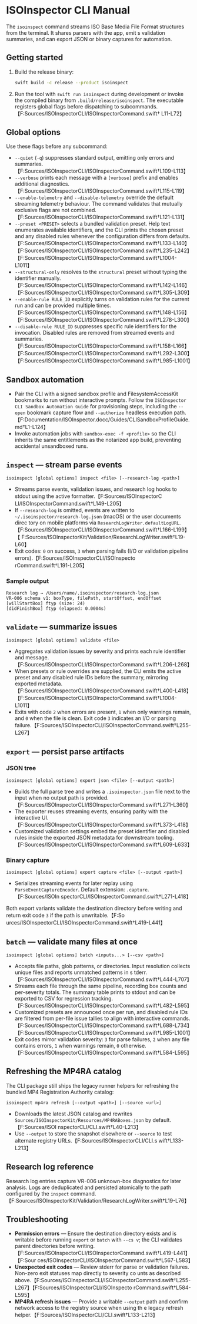 # ISOInspector CLI Manual

The `isoinspect` command streams ISO Base Media File Format structures from the terminal. It shares parsers with the app, emit
s validation summaries, and can export JSON or binary captures for automation.

## Getting started

1. Build the release binary:
   ```sh
   swift build -c release --product isoinspect
   ```
2. Run the tool with `swift run isoinspect` during development or invoke the compiled binary from `.build/release/isoinspect`.
   The executable registers global flags before dispatching to subcommands.【F:Sources/ISOInspectorCLI/ISOInspectorCommand.swift†
L11-L72】

## Global options

Use these flags before any subcommand:

- `--quiet` (`-q`) suppresses standard output, emitting only errors and summaries.【F:Sources/ISOInspectorCLI/ISOInspectorCommand.swift†L109-L113】
- `--verbose` prints each message with a `[verbose]` prefix and enables additional diagnostics.【F:Sources/ISOInspectorCLI/ISOInspectorCommand.swift†L115-L119】
- `--enable-telemetry` and `--disable-telemetry` override the default streaming telemetry behaviour. The command validates that mutually exclusive flags are not combined.【F:Sources/ISOInspectorCLI/ISOInspectorCommand.swift†L121-L131】
- `--preset <PRESET>` selects a bundled validation preset. Help text enumerates available identifiers, and the CLI prints the chosen preset and any disabled rules whenever the configuration differs from defaults.【F:Sources/ISOInspectorCLI/ISOInspectorCommand.swift†L133-L140】【F:Sources/ISOInspectorCLI/ISOInspectorCommand.swift†L235-L242】【F:Sources/ISOInspectorCLI/ISOInspectorCommand.swift†L1004-L1011】
- `--structural-only` resolves to the `structural` preset without typing the identifier manually.【F:Sources/ISOInspectorCLI/ISOInspectorCommand.swift†L142-L146】【F:Sources/ISOInspectorCLI/ISOInspectorCommand.swift†L305-L309】
- `--enable-rule RULE_ID` explicitly turns on validation rules for the current run and can be provided multiple times.【F:Sources/ISOInspectorCLI/ISOInspectorCommand.swift†L148-L156】【F:Sources/ISOInspectorCLI/ISOInspectorCommand.swift†L278-L300】
- `--disable-rule RULE_ID` suppresses specific rule identifiers for the invocation. Disabled rules are removed from streamed events and summaries.【F:Sources/ISOInspectorCLI/ISOInspectorCommand.swift†L158-L166】【F:Sources/ISOInspectorCLI/ISOInspectorCommand.swift†L292-L300】【F:Sources/ISOInspectorCLI/ISOInspectorCommand.swift†L985-L1001】

## Sandbox automation

- Pair the CLI with a signed sandbox profile and FilesystemAccessKit bookmarks to run without interactive prompts. Follow the `ISOInspector CLI Sandbox Automation Guide` for provisioning steps, including the `--open` bookmark capture flow and `--authorize` headless execution path.【F:Documentation/ISOInspector.docc/Guides/CLISandboxProfileGuide.md†L1-L124】
- Invoke automation jobs with `sandbox-exec -f <profile>` so the CLI inherits the same entitlements as the notarized app build, preventing accidental unsandboxed runs.

## `inspect` — stream parse events

```
isoinspect [global options] inspect <file> [--research-log <path>]
```

- Streams parse events, validation issues, and research log hooks to stdout using the active formatter.【F:Sources/ISOInspectorC
LI/ISOInspectorCommand.swift†L149-L205】
- If `--research-log` is omitted, events are written to `~/.isoinspector/research-log.json` (macOS) or the user documents direc
tory on mobile platforms via `ResearchLogWriter.defaultLogURL`.【F:Sources/ISOInspectorCLI/ISOInspectorCommand.swift†L166-L199】【
F:Sources/ISOInspectorKit/Validation/ResearchLogWriter.swift†L19-L60】
- Exit codes: `0` on success, `3` when parsing fails (I/O or validation pipeline errors).【F:Sources/ISOInspectorCLI/ISOInspecto
rCommand.swift†L191-L205】

### Sample output

```
Research log → /Users/name/.isoinspector/research-log.json
VR-006 schema v1: boxType, filePath, startOffset, endOffset
[willStartBox] ftyp (size: 24)
[didFinishBox] ftyp (elapsed: 0.0004s)
```

## `validate` — summarize issues

```
isoinspect [global options] validate <file>
```

- Aggregates validation issues by severity and prints each rule identifier and message.【F:Sources/ISOInspectorCLI/ISOInspectorCommand.swift†L206-L268】
- When presets or rule overrides are supplied, the CLI emits the active preset and any disabled rule IDs before the summary, mirroring exported metadata.【F:Sources/ISOInspectorCLI/ISOInspectorCommand.swift†L400-L418】【F:Sources/ISOInspectorCLI/ISOInspectorCommand.swift†L1004-L1011】
- Exits with code `2` when errors are present, `1` when only warnings remain, and `0` when the file is clean. Exit code `3` indicates an I/O or parsing failure.【F:Sources/ISOInspectorCLI/ISOInspectorCommand.swift†L255-L267】

## `export` — persist parse artifacts

### JSON tree

```
isoinspect [global options] export json <file> [--output <path>]
```

- Builds the full parse tree and writes a `.isoinspector.json` file next to the input when no output path is provided.【F:Sources/ISOInspectorCLI/ISOInspectorCommand.swift†L271-L360】
- The exporter reuses streaming events, ensuring parity with the interactive UI.【F:Sources/ISOInspectorCLI/ISOInspectorCommand.swift†L373-L418】
- Customized validation settings embed the preset identifier and disabled rules inside the exported JSON metadata for downstream tooling.【F:Sources/ISOInspectorCLI/ISOInspectorCommand.swift†L609-L633】

### Binary capture

```
isoinspect [global options] export capture <file> [--output <path>]
```

- Serializes streaming events for later replay using `ParseEventCaptureEncoder`. Default extension: `.capture`.【F:Sources/ISOIn
spectorCLI/ISOInspectorCommand.swift†L271-L418】

Both export variants validate the destination directory before writing and return exit code `3` if the path is unwritable.【F:So
urces/ISOInspectorCLI/ISOInspectorCommand.swift†L419-L441】

## `batch` — validate many files at once

```
isoinspect [global options] batch <inputs...> [--csv <path>]
```

- Accepts file paths, glob patterns, or directories. Input resolution collects unique files and reports unmatched patterns in s
tderr.【F:Sources/ISOInspectorCLI/ISOInspectorCommand.swift†L444-L707】
- Streams each file through the same pipeline, recording box counts and per-severity totals. The summary table prints to stdout and can be exported to CSV for regression tracking.【F:Sources/ISOInspectorCLI/ISOInspectorCommand.swift†L482-L595】
- Customized presets are announced once per run, and disabled rule IDs are filtered from per-file issue tallies to align with interactive commands.【F:Sources/ISOInspectorCLI/ISOInspectorCommand.swift†L688-L734】【F:Sources/ISOInspectorCLI/ISOInspectorCommand.swift†L985-L1001】
- Exit codes mirror validation severity: `3` for parse failures, `2` when any file contains errors, `1` when warnings remain, `0` otherwise.【F:Sources/ISOInspectorCLI/ISOInspectorCommand.swift†L584-L595】

## Refreshing the MP4RA catalog

The CLI package still ships the legacy runner helpers for refreshing the bundled MP4 Registration Authority catalog:

```
isoinspect mp4ra refresh [--output <path>] [--source <url>]
```

- Downloads the latest JSON catalog and rewrites `Sources/ISOInspectorKit/Resources/MP4RABoxes.json` by default.【F:Sources/ISOI
nspectorCLI/CLI.swift†L40-L213】
- Use `--output` to store the snapshot elsewhere or `--source` to test alternate registry URLs.【F:Sources/ISOInspectorCLI/CLI.s
wift†L133-L213】

## Research log reference

Research log entries capture VR-006 unknown-box diagnostics for later analysis. Logs are deduplicated and persisted atomically
to the path configured by the `inspect` command.【F:Sources/ISOInspectorKit/Validation/ResearchLogWriter.swift†L19-L76】

## Troubleshooting

- **Permission errors** — Ensure the destination directory exists and is writable before running `export` or `batch` with `--cs
v`; the CLI validates parent directories before writing.【F:Sources/ISOInspectorCLI/ISOInspectorCommand.swift†L419-L441】【F:Sour
ces/ISOInspectorCLI/ISOInspectorCommand.swift†L567-L583】
- **Unexpected exit codes** — Review stderr for parse or validation failures. Non-zero exit statuses map directly to severity co
unts as described above.【F:Sources/ISOInspectorCLI/ISOInspectorCommand.swift†L255-L267】【F:Sources/ISOInspectorCLI/ISOInspecto
rCommand.swift†L584-L595】
- **MP4RA refresh issues** — Provide a writable `--output` path and confirm network access to the registry source when using th
e legacy refresh helper.【F:Sources/ISOInspectorCLI/CLI.swift†L133-L213】
